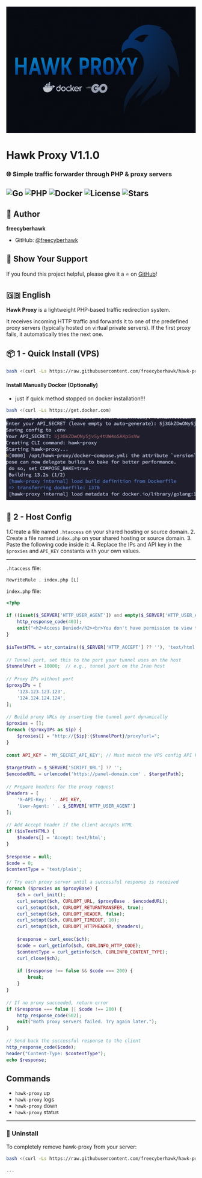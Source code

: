 ![Hawk proxy](inc/hawk-proxy.jpg)

# Hawk Proxy V1.1.0

### 🌐 Simple traffic forwarder through PHP & proxy servers

![Go](https://img.shields.io/badge/Made%20with-Go-blue?logo=go&logoColor=white)
![PHP](https://img.shields.io/badge/Works%20with-PHP-777bb4?logo=php&logoColor=white)
![Docker](https://img.shields.io/badge/Dockerized-yes-blue?logo=docker)
![License](https://img.shields.io/github/license/freecyberhawk/hawk-proxy)
![Stars](https://img.shields.io/github/stars/freecyberhawk/hawk-proxy?style=social)
---

## 👤 Author

**freecyberhawk**

- GitHub: [@freecyberhawk](https://github.com/freecyberhawk)

## 🌟 Show Your Support

If you found this project helpful, please give it a ⭐️ on [GitHub](https://github.com/freecyberhawk/hawk-proxy)!

## 🇬🇧 English

**Hawk Proxy** is a lightweight PHP-based traffic redirection system.

It receives incoming HTTP traffic and forwards it to one of the predefined proxy servers (typically hosted on virtual private servers). If the first proxy fails, it automatically tries the next one.

## 📦 1 - Quick Install (VPS)

```bash
bash <(curl -Ls https://raw.githubusercontent.com/freecyberhawk/hawk-proxy/main/install.sh)
````


#### Install Manually Docker (Optionally)
- just if quick method stopped on docker installation!!!
```bash
bash <(curl -Ls https://get.docker.com)
```

![Hawk proxy](inc/secret_key.png)


## 🔧 2 - Host Config

1.Create a file named `.htaccess` on your shared hosting or source domain.
2. Create a file named `index.php` on your shared hosting or source domain.
3. Paste the following code inside it:
4. Replace the IPs and API key in the `$proxies` and `API_KEY` constants with your own values.

---

`.htaccess` file:
```text
RewriteRule . index.php [L]
```
`index.php` file:

```php
<?php

if ((isset($_SERVER['HTTP_USER_AGENT']) and empty($_SERVER['HTTP_USER_AGENT'])) or !isset($_SERVER['HTTP_USER_AGENT'])){
    http_response_code(403);
    exit("<h2>Access Denied</h2><br>You don't have permission to view this site.<br>Error code:403 forbidden");
}

$isTextHTML = str_contains(($_SERVER['HTTP_ACCEPT'] ?? ''), 'text/html');

// Tunnel port, set this to the port your tunnel uses on the host
$tunnelPort = 10000;  // e.g., tunnel port on the Iran host

// Proxy IPs without port
$proxyIPs = [
    '123.123.123.123',
    '124.124.124.124',
];

// Build proxy URLs by inserting the tunnel port dynamically
$proxies = [];
foreach ($proxyIPs as $ip) {
    $proxies[] = "http://{$ip}:{$tunnelPort}/proxy?url=";
}

const API_KEY = 'MY_SECRET_API_KEY'; // Must match the VPS config API key

$targetPath = $_SERVER['SCRIPT_URL'] ?? '';
$encodedURL = urlencode('https://panel-domain.com' . $targetPath);

// Prepare headers for the proxy request
$headers = [
    'X-API-Key: ' . API_KEY,
    'User-Agent: ' . $_SERVER['HTTP_USER_AGENT']
];

// Add Accept header if the client accepts HTML
if ($isTextHTML) {
    $headers[] = 'Accept: text/html';
}

$response = null;
$code = 0;
$contentType = 'text/plain';

// Try each proxy server until a successful response is received
foreach ($proxies as $proxyBase) {
    $ch = curl_init();
    curl_setopt($ch, CURLOPT_URL, $proxyBase . $encodedURL);
    curl_setopt($ch, CURLOPT_RETURNTRANSFER, true);
    curl_setopt($ch, CURLOPT_HEADER, false);
    curl_setopt($ch, CURLOPT_TIMEOUT, 10);
    curl_setopt($ch, CURLOPT_HTTPHEADER, $headers);

    $response = curl_exec($ch);
    $code = curl_getinfo($ch, CURLINFO_HTTP_CODE);
    $contentType = curl_getinfo($ch, CURLINFO_CONTENT_TYPE);
    curl_close($ch);

    if ($response !== false && $code === 200) {
        break;
    }
}

// If no proxy succeeded, return error
if ($response === false || $code !== 200) {
    http_response_code(502);
    exit("Both proxy servers failed. Try again later.");
}

// Send back the successful response to the client
http_response_code($code);
header("Content-Type: $contentType");
echo $response;
```

## Commands

- `hawk-proxy` up
- `hawk-proxy` logs 
- `hawk-proxy` down  
- `hawk-proxy` status


---

### 🚫 Uninstall

To completely remove hawk-proxy from your server:

```bash
bash <(curl -Ls https://raw.githubusercontent.com/freecyberhawk/hawk-proxy/main/uninstall.sh)

---
